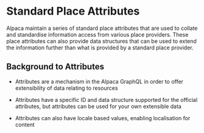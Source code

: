 # Standard Place Attributes

Alpaca maintain a series of standard place attributes that are used to collate
and standardise information access from various place providers. These place
attributes can also provide data structures that can be used to extend the
information further than what is provided by a standard place provider.

## Background to Attributes

- Attributes are a mechanism in the Alpaca GraphQL in order to offer
  extensibility of data relating to resources

- Attributes have a specific ID and data structure supported for the official
  attributes, but attributes can be used for your own extensible data

- Attributes can also have locale based values, enabling localisation for
  content
